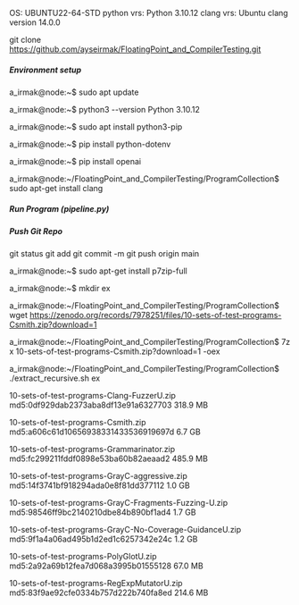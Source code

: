 OS: UBUNTU22-64-STD
python vrs: Python 3.10.12
clang vrs:  Ubuntu clang version 14.0.0

git clone https://github.com/ayseirmak/FloatingPoint_and_CompilerTesting.git
##### Environment setup ####

a_irmak@node:~$ sudo apt update

a_irmak@node:~$ python3 --version
Python 3.10.12

a_irmak@node:~$ sudo apt install python3-pip

a_irmak@node:~$ pip install python-dotenv

a_irmak@node:~$ pip install openai

a_irmak@node:~/FloatingPoint_and_CompilerTesting/ProgramCollection$ sudo apt-get install clang

##### Run Program (pipeline.py) ####

##### Push Git Repo ####
git status
git add <modified folder and files>
git commit -m <commit>
git push origin main


a_irmak@node:~$ sudo apt-get install p7zip-full

a_irmak@node:~$ mkdir ex

a_irmak@node:~/FloatingPoint_and_CompilerTesting/ProgramCollection$ wget https://zenodo.org/records/7978251/files/10-sets-of-test-programs-Csmith.zip?download=1

a_irmak@node:~/FloatingPoint_and_CompilerTesting/ProgramCollection$ 7z x 10-sets-of-test-programs-Csmith.zip?download=1 -oex

a_irmak@node:~/FloatingPoint_and_CompilerTesting/ProgramCollection$ ./extract_recursive.sh ex



10-sets-of-test-programs-Clang-FuzzerU.zip 
md5:0df929dab2373aba8df13e91a6327703 	318.9 MB

10-sets-of-test-programs-Csmith.zip
md5:a606c61d10656938331433536919697d 	6.7 GB

10-sets-of-test-programs-Grammarinator.zip
md5:fc299211fddf0898e53ba60b82aeaad2 	485.9 MB

10-sets-of-test-programs-GrayC-aggressive.zip
md5:14f3741bf918294ada0e8f81dd377112 	1.0 GB	

10-sets-of-test-programs-GrayC-Fragments-Fuzzing-U.zip
md5:98546ff9bc2140210dbe84b890bf1ad4 	1.7 GB	 

10-sets-of-test-programs-GrayC-No-Coverage-GuidanceU.zip
md5:9f1a4a06ad495b1d2ed1c6257342e24c 	1.2 GB	 

10-sets-of-test-programs-PolyGlotU.zip
md5:2a92a69b12fea7d068a3995b01555128 	67.0 MB	

10-sets-of-test-programs-RegExpMutatorU.zip
md5:83f9ae92cfe0334b757d222b740fa8ed 	214.6 MB


